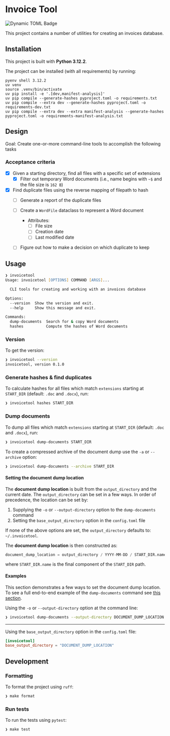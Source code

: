 # Invoice Tool

![Dynamic TOML Badge](https://img.shields.io/badge/dynamic/toml?url=https%3A%2F%2Fraw.githubusercontent.com%2Fmatthewmckenna%2Finvoices%2Fmmk%2F2024-03-refresh%2Fpyproject.toml&query=%24.project.version&label=version)

This project contains a number of utilities for creating an invoices database.


## Installation

This project is built with **Python 3.12.2**.

The project can be installed (with all requirements) by running:

```shell
pyenv shell 3.12.2
uv venv
source .venv/bin/activate
uv pip install -e '.[dev,manifest-analysis]'
uv pip compile --generate-hashes pyproject.toml -o requirements.txt
uv pip compile --extra dev --generate-hashes pyproject.toml -o requirements-dev.txt
uv pip compile --extra dev --extra manifest-analysis --generate-hashes pyproject.toml -o requirements-manifest-analysis.txt
```


## Design

Goal: Create one-or-more command-line tools to accomplish the following tasks

### Acceptance criteria

- [x] Given a starting directory, find all files with a specific set of extensions
  - [x] Filter out temporary Word documents (i.e., name begins with `~$` and the file size is `162 B`)
- [x] Find duplicate files using the reverse mapping of filepath to hash
  - [ ] Generate a report of the duplicate files
  - [ ] Create a `WordFile` dataclass to represent a Word document
    - Attributes:
      - [ ] File size
      - [ ] Creation date
      - [ ] Last modified date
  - [ ] Figure out how to make a decision on which duplicate to keep


## Usage

```zsh
❯ invoicetool
Usage: invoicetool [OPTIONS] COMMAND [ARGS]...

  CLI tools for creating and working with an invoices database

Options:
  --version  Show the version and exit.
  --help     Show this message and exit.

Commands:
  dump-documents  Search for & copy Word documents
  hashes          Compute the hashes of Word documents
```

### Version

To get the version:

```zsh
❯ invoicetool --version
invoicetool, version 0.1.0
```

### Generate hashes & find duplicates

To calculate hashes for all files which match `extensions` starting at `START_DIR` (default: `.doc` and `.docx`), run:

```zsh
❯ invoicetool hashes START_DIR
```

### Dump documents

To dump all files which match `extensions` starting at `START_DIR` (default: `.doc` and `.docx`), run:

```zsh
❯ invoicetool dump-documents START_DIR
```

To create a compressed archive of the document dump use the `-a` or `--archive` option:

```zsh
❯ invoicetool dump-documents --archive START_DIR
```

#### Setting the document dump location

The **document dump location** is built from the `output_directory` and the current date.
The `output_directory` can be set in a few ways.
In order of precedence, the location can be set by:

1. Supplying the `-o` or `--output-directory` option to the `dump-documents` command
2. Setting the `base_output_directory` option in the `config.toml` file

If none of the above options are set, the `output_directory` defaults to: `~/.invoicetool`.

The **document dump location** is then constructed as:

```python
document_dump_location = output_directory / YYYY-MM-DD / START_DIR.name
```

where `START_DIR.name` is the final component of the `START_DIR` path.

#### Examples

This section demonstrates a few ways to set the document dump location.
To see a full end-to-end example of the `dump-documents` command see [this section](docs/examples.md#e2e-example-dump-documents).

Using the `-o` or `--output-directory` option at the command line:

```zsh
❯ invoicetool dump-documents --output-directory DOCUMENT_DUMP_LOCATION START_DIR
```

----

Using the `base_output_directory` option in the `config.toml` file:

```toml
[invoicetool]
base_output_directory = "DOCUMENT_DUMP_LOCATION"
```

## Development

### Formatting

To format the project using `ruff`:

```zsh
❯ make format
```

### Run tests

To run the tests using `pytest`:

```zsh
❯ make test
```
